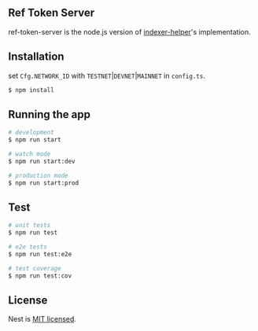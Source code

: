 ## Ref Token Server

ref-token-server is the node.js version of [indexer-helper](https://github.com/ref-finance/indexer-helper)'s
implementation.

## Installation

set `Cfg.NETWORK_ID` with `TESTNET`|`DEVNET`|`MAINNET` in `config.ts`.

```bash
$ npm install
```

## Running the app

```bash
# development
$ npm run start

# watch mode
$ npm run start:dev

# production mode
$ npm run start:prod
```

## Test

```bash
# unit tests
$ npm run test

# e2e tests
$ npm run test:e2e

# test coverage
$ npm run test:cov
```

## License

Nest is [MIT licensed](LICENSE).
